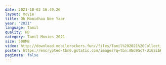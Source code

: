 ```yaml
---
date: 2021-10-02 16:49:26
layout: movie
title: Oh Manidhaa Nee Yaar
year: "2021"
language: Tamil
quality: HD
category: Tamil Movies 2021
size: 500MB
video: http://download.mobilerockers.fun//files/Tamil%202021%20Collection/Oh%20Manidhaa%20Nee%20Yaar%20(2021)/Oh%20Manidhaa%20Nee%20Yaar%20(2021)%20Full%20Movies/Oh%20Manidhaa%20Nee%20Yaar%20(2021)%20HDRip/Oh%20Manidhaa%20Nee%20Yaar%20(2021)%20HDRip%20Single%20Part.mp4
poster: https://encrypted-tbn0.gstatic.com/images?q=tbn:ANd9GcT-U1GSibHkt98wC5vQMIB8mu7CxXdQ6BqL1g&usqp=CAU
paginate: false
---
```

